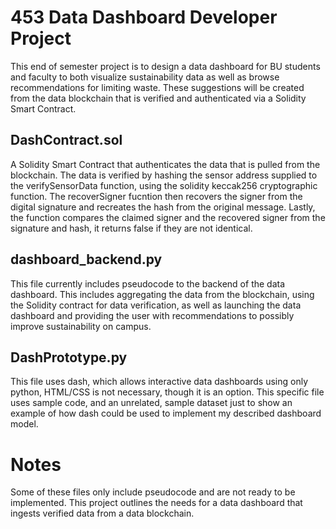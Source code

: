 # 453 Data Dashboard Developer Project

  This end of semester project is to design a data dashboard for
BU students and faculty to both visualize sustainability data
as well as browse recommendations for limiting waste. These 
suggestions will be created from the data blockchain that is
verified and authenticated via a Solidity Smart Contract.

## DashContract.sol
  A Solidity Smart Contract that authenticates the data that 
is pulled from the blockchain. The data is verified by hashing 
the sensor address supplied to the verifySensorData function, 
using the solidity keccak256 cryptographic function.
The recoverSigner fucntion then recovers the signer from the
digital signature and recreates the hash from the original message.
Lastly, the function compares the claimed signer and the recovered
signer from the signature and hash, it returns false if they are
not identical.

## dashboard_backend.py
  This file currently includes pseudocode to the backend of the 
data dashboard. This includes aggregating the data from the 
blockchain, using the Solidity contract for data verification, 
as well as launching the data dashboard and providing the user 
with recommendations to possibly improve sustainability on campus.

## DashPrototype.py
  This file uses dash, which allows interactive data dashboards
using only python, HTML/CSS is not necessary, though it is an option.
This specific file uses sample code, and an unrelated, sample dataset
just to show an example of how dash could be used to implement my
described dashboard model.

# Notes
Some of these files only include pseudocode and are not ready to be implemented.
This project outlines the needs for a data dashboard that ingests verified data
from a data blockchain.
